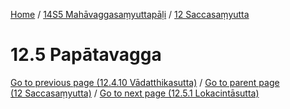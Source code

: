 
[Home](/) / [14S5 Mahāvaggasaṃyuttapāḷi](../../14S5.md) / [12 Saccasaṃyutta](../12.md)

# 12.5 Papātavagga


[Go to previous page (12.4.10 Vādatthikasutta)](12.4/12.4.10.md) / [Go to parent page (12 Saccasaṃyutta)](../12.md) / [Go to next page (12.5.1 Lokacintāsutta)](12.5/12.5.1.md)


